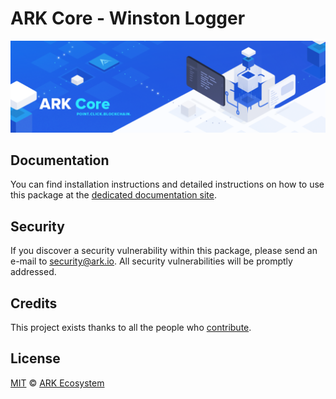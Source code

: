 # ARK Core - Winston Logger

<p align="center">
    <img src="https://raw.githubusercontent.com/ARKEcosystem/core/master/banner.png" />
</p>

## Documentation

You can find installation instructions and detailed instructions on how to use this package at the [dedicated documentation site](https://docs.ark.io/guidebook/core/plugins/optional/core-logger-winston.html).

## Security

If you discover a security vulnerability within this package, please send an e-mail to security@ark.io. All security vulnerabilities will be promptly addressed.

## Credits

This project exists thanks to all the people who [contribute](../../../../contributors).

## License

[MIT](LICENSE) © [ARK Ecosystem](https://ark.io)

